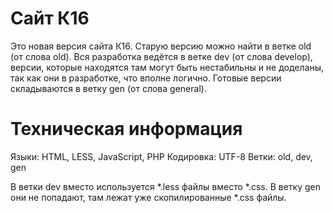 Сайт К16
========
Это новая версия сайта К16. Старую версию можно найти в ветке old (от слова old).
Вся разработка ведётся в ветке dev (от слова develop), версии, которые находятся там могут быть нестабильны и не доделаны, так как они в разработке, что вполне логично. 
Готовые версии складываются в ветку gen (от слова general).

Техническая информация
======================
Языки: HTML, LESS, JavaScript, PHP
Кодировка: UTF-8
Ветки: old, dev, gen

В ветки dev вместо используется *.less файлы вместо *.css. В ветку gen они не попадают, там лежат уже скопилированные *.css файлы.